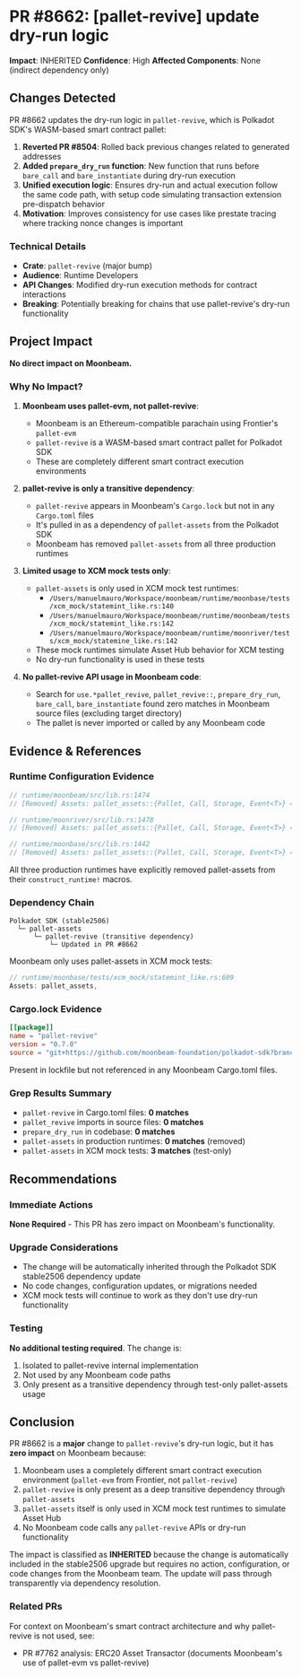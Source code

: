 # PR #8662: [pallet-revive] update dry-run logic

**Impact**: INHERITED
**Confidence**: High
**Affected Components**: None (indirect dependency only)

## Changes Detected

PR #8662 updates the dry-run logic in `pallet-revive`, which is Polkadot SDK's WASM-based smart contract pallet:

1. **Reverted PR #8504**: Rolled back previous changes related to generated addresses
2. **Added `prepare_dry_run` function**: New function that runs before `bare_call` and `bare_instantiate` during dry-run execution
3. **Unified execution logic**: Ensures dry-run and actual execution follow the same code path, with setup code simulating transaction extension pre-dispatch behavior
4. **Motivation**: Improves consistency for use cases like prestate tracing where tracking nonce changes is important

### Technical Details
- **Crate**: `pallet-revive` (major bump)
- **Audience**: Runtime Developers
- **API Changes**: Modified dry-run execution methods for contract interactions
- **Breaking**: Potentially breaking for chains that use pallet-revive's dry-run functionality

## Project Impact

**No direct impact on Moonbeam.**

### Why No Impact?

1. **Moonbeam uses pallet-evm, not pallet-revive**:
   - Moonbeam is an Ethereum-compatible parachain using Frontier's `pallet-evm`
   - `pallet-revive` is a WASM-based smart contract pallet for Polkadot SDK
   - These are completely different smart contract execution environments

2. **pallet-revive is only a transitive dependency**:
   - `pallet-revive` appears in Moonbeam's `Cargo.lock` but not in any `Cargo.toml` files
   - It's pulled in as a dependency of `pallet-assets` from the Polkadot SDK
   - Moonbeam has removed `pallet-assets` from all three production runtimes

3. **Limited usage to XCM mock tests only**:
   - `pallet-assets` is only used in XCM mock test runtimes:
     - `/Users/manuelmauro/Workspace/moonbeam/runtime/moonbase/tests/xcm_mock/statemint_like.rs:140`
     - `/Users/manuelmauro/Workspace/moonbeam/runtime/moonbeam/tests/xcm_mock/statemint_like.rs:142`
     - `/Users/manuelmauro/Workspace/moonbeam/runtime/moonriver/tests/xcm_mock/statemine_like.rs:142`
   - These mock runtimes simulate Asset Hub behavior for XCM testing
   - No dry-run functionality is used in these tests

4. **No pallet-revive API usage in Moonbeam code**:
   - Search for `use.*pallet_revive`, `pallet_revive::`, `prepare_dry_run`, `bare_call`, `bare_instantiate` found zero matches in Moonbeam source files (excluding target directory)
   - The pallet is never imported or called by any Moonbeam code

## Evidence & References

### Runtime Configuration Evidence
```rust
// runtime/moonbeam/src/lib.rs:1474
// [Removed] Assets: pallet_assets::{Pallet, Call, Storage, Event<T>} = 104,

// runtime/moonriver/src/lib.rs:1478
// [Removed] Assets: pallet_assets::{Pallet, Call, Storage, Event<T>} = 104,

// runtime/moonbase/src/lib.rs:1442
// [Removed] Assets: pallet_assets::{Pallet, Call, Storage, Event<T>} = 29,
```

All three production runtimes have explicitly removed pallet-assets from their `construct_runtime!` macros.

### Dependency Chain
```
Polkadot SDK (stable2506)
  └─ pallet-assets
      └─ pallet-revive (transitive dependency)
          └─ Updated in PR #8662
```

Moonbeam only uses pallet-assets in XCM mock tests:
```rust
// runtime/moonbase/tests/xcm_mock/statemint_like.rs:609
Assets: pallet_assets,
```

### Cargo.lock Evidence
```toml
[[package]]
name = "pallet-revive"
version = "0.7.0"
source = "git+https://github.com/moonbeam-foundation/polkadot-sdk?branch=moonbeam-polkadot-stable2506#4f1bceaa883a82b84df411b9081dcc7b09ab7a7e"
```

Present in lockfile but not referenced in any Moonbeam Cargo.toml files.

### Grep Results Summary
- `pallet-revive` in Cargo.toml files: **0 matches**
- `pallet_revive` imports in source files: **0 matches**
- `prepare_dry_run` in codebase: **0 matches**
- `pallet-assets` in production runtimes: **0 matches** (removed)
- `pallet-assets` in XCM mock tests: **3 matches** (test-only)

## Recommendations

### Immediate Actions
**None Required** - This PR has zero impact on Moonbeam's functionality.

### Upgrade Considerations
- The change will be automatically inherited through the Polkadot SDK stable2506 dependency update
- No code changes, configuration updates, or migrations needed
- XCM mock tests will continue to work as they don't use dry-run functionality

### Testing
**No additional testing required**. The change is:
1. Isolated to pallet-revive internal implementation
2. Not used by any Moonbeam code paths
3. Only present as a transitive dependency through test-only pallet-assets usage

## Conclusion

PR #8662 is a **major** change to `pallet-revive`'s dry-run logic, but it has **zero impact** on Moonbeam because:

1. Moonbeam uses a completely different smart contract execution environment (`pallet-evm` from Frontier, not `pallet-revive`)
2. `pallet-revive` is only present as a deep transitive dependency through `pallet-assets`
3. `pallet-assets` itself is only used in XCM mock test runtimes to simulate Asset Hub
4. No Moonbeam code calls any `pallet-revive` APIs or dry-run functionality

The impact is classified as **INHERITED** because the change is automatically included in the stable2506 upgrade but requires no action, configuration, or code changes from the Moonbeam team. The update will pass through transparently via dependency resolution.

### Related PRs
For context on Moonbeam's smart contract architecture and why pallet-revive is not used, see:
- PR #7762 analysis: ERC20 Asset Transactor (documents Moonbeam's use of pallet-evm vs pallet-revive)
